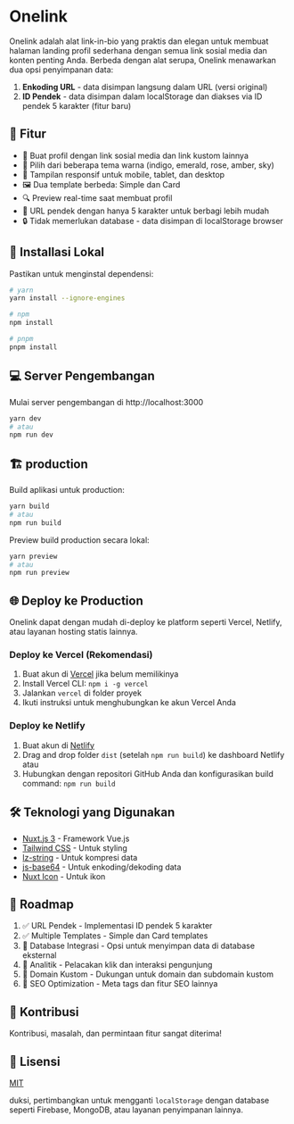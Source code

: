 
# Onelink

Onelink adalah alat link-in-bio yang praktis dan elegan untuk membuat halaman landing profil sederhana dengan semua link sosial media dan konten penting Anda. Berbeda dengan alat serupa, Onelink menawarkan dua opsi penyimpanan data:

1. **Enkoding URL** - data disimpan langsung dalam URL (versi original)
2. **ID Pendek** - data disimpan dalam localStorage dan diakses via ID pendek 5 karakter (fitur baru)

<!-- 
Tambahkan screenshot aplikasi Anda di sini:
![Onelink Screenshot](https://link-ke-screenshot-anda.jpg)
-->

## 🌟 Fitur

- 🔗 Buat profil dengan link sosial media dan link kustom lainnya
- 🎨 Pilih dari beberapa tema warna (indigo, emerald, rose, amber, sky)
- 📱 Tampilan responsif untuk mobile, tablet, dan desktop
- 🖼️ Dua template berbeda: Simple dan Card
- 🔍 Preview real-time saat membuat profil
- 📝 URL pendek dengan hanya 5 karakter untuk berbagi lebih mudah
- 🔒 Tidak memerlukan database - data disimpan di localStorage browser


## 🚀 Installasi Lokal

Pastikan untuk menginstal dependensi:

```bash
# yarn
yarn install --ignore-engines

# npm
npm install

# pnpm
pnpm install
```

## 💻 Server Pengembangan

Mulai server pengembangan di http://localhost:3000

```bash
yarn dev
# atau
npm run dev
```

## 🏗️ production

Build aplikasi untuk production:

```bash
yarn build
# atau
npm run build
```

Preview build production secara lokal:

```bash
yarn preview
# atau
npm run preview
```

## 🌐 Deploy ke Production

Onelink dapat dengan mudah di-deploy ke platform seperti Vercel, Netlify, atau layanan hosting statis lainnya.

### Deploy ke Vercel (Rekomendasi)

1. Buat akun di [Vercel](https://vercel.com) jika belum memilikinya
2. Install Vercel CLI: `npm i -g vercel`
3. Jalankan `vercel` di folder proyek
4. Ikuti instruksi untuk menghubungkan ke akun Vercel Anda

### Deploy ke Netlify

1. Buat akun di [Netlify](https://netlify.com)
2. Drag and drop folder `dist` (setelah `npm run build`) ke dashboard Netlify
   atau
3. Hubungkan dengan repositori GitHub Anda dan konfigurasikan build command: `npm run build`

## 🛠️ Teknologi yang Digunakan

- [Nuxt.js 3](https://nuxt.com/) - Framework Vue.js
- [Tailwind CSS](https://tailwindcss.com/) - Untuk styling
- [lz-string](https://github.com/pieroxy/lz-string) - Untuk kompresi data
- [js-base64](https://github.com/dankogai/js-base64) - Untuk enkoding/dekoding data
- [Nuxt Icon](https://github.com/nuxt-modules/icon) - Untuk ikon

## 🔄 Roadmap

1. ✅ URL Pendek - Implementasi ID pendek 5 karakter
2. ✅ Multiple Templates - Simple dan Card templates
3. 🔲 Database Integrasi - Opsi untuk menyimpan data di database eksternal
4. 🔲 Analitik - Pelacakan klik dan interaksi pengunjung
5. 🔲 Domain Kustom - Dukungan untuk domain dan subdomain kustom
6. 🔲 SEO Optimization - Meta tags dan fitur SEO lainnya

## 🤝 Kontribusi

Kontribusi, masalah, dan permintaan fitur sangat diterima!

## 📄 Lisensi

[MIT](LICENSE)

duksi, pertimbangkan untuk mengganti `localStorage` dengan database seperti Firebase, MongoDB, atau layanan penyimpanan lainnya.
